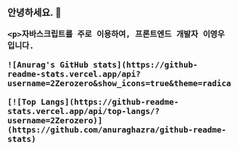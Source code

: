 <h2>안녕하세요. 👋

    <p>자바스크립트를 주로 이용하여, 프론트엔드 개발자 이영우 입니다.
    
    ![Anurag's GitHub stats](https://github-readme-stats.vercel.app/api?username=2Zerozero&show_icons=true&theme=radical)

    [![Top Langs](https://github-readme-stats.vercel.app/api/top-langs/?username=2Zerozero)](https://github.com/anuraghazra/github-readme-stats)
